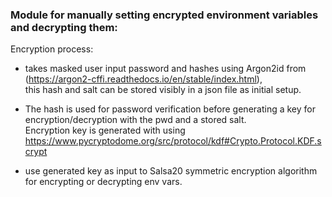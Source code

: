 
### Module for manually setting encrypted environment variables and decrypting them:

Encryption process:

- takes masked user input password and hashes using Argon2id from (https://argon2-cffi.readthedocs.io/en/stable/index.html),  
this hash and salt can be stored visibly in a json file as initial setup.  
    
- The hash is used for password verification before generating a key for encryption/decryption with the pwd and a stored salt.  
Encryption key is generated with using https://www.pycryptodome.org/src/protocol/kdf#Crypto.Protocol.KDF.scrypt  
    
- use generated key as input to Salsa20 symmetric encryption algorithm for encrypting or decrypting env vars.